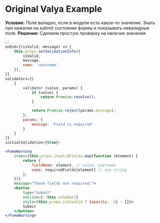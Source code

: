 # Original Valya Example

**Условие:** Поле валидно, если в модели есть какое-то значение. Знать при нажатии на submit состояние формы и показывать невалидные поля.
**Решение:** Сделаем простую проверку на наличие значения

```js
// ...
onEnd={(isValid, message) => {
    this.props.setValidationInfo({
        isValid,
        message,
        name: 'username'
    });
}}
validators={[
    {
        validator (value, params) {
            if (value) {
                return Promise.resolve();
            }

            return Promise.reject(params.message);
        },
        params: {
            message: 'Field is required'
        }
    }
]}
initialValidation={true}>
```
```jsx
<FomaWarning
    items={this.props.invalidFields.map(function (element) {
        return {
            fieldName: element, // value, username
            name: requiredFields[element] // any string
        };
    })}
    message="These fields are required:">
    <button
        type="submit"
        onClick={::this.onSubmit}
        style={this.props.isInvalid ? {opacity: .5} : {}}>
        Submit
    </button>
</FomaWarning>
```
